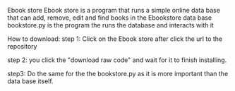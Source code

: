 Ebook store
Ebook store is a program that runs a simple online data base that can add, remove, edit and find books in the Ebookstore data base
bookstore.py is the program the runs the database and interacts with it

How to download:
step 1:
Click on the Ebook store after click the url to the repository

step 2: 
you click the "download raw code" and wait for it to finish installing.

step3: 
Do the same for the the bookstore.py as it is more important than the data base itself.
